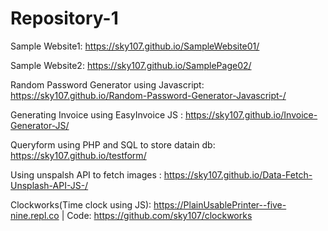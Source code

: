 # Repository-1

Sample Website1: https://sky107.github.io/SampleWebsite01/

Sample Website2: https://sky107.github.io/SamplePage02/ 



Random Password Generator using Javascript: https://sky107.github.io/Random-Password-Generator-Javascript-/

Generating Invoice using EasyInvoice JS : https://sky107.github.io/Invoice-Generator-JS/

Queryform using PHP and SQL to store datain db: https://sky107.github.io/testform/

Using unspalsh API to fetch images : https://sky107.github.io/Data-Fetch-Unsplash-API-JS-/

Clockworks(Time clock using JS): https://PlainUsablePrinter--five-nine.repl.co | Code: https://github.com/sky107/clockworks
 

